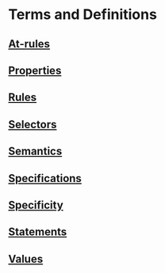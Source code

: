 # Terms and Definitions

## [At-rules][at-rules]

## [Properties][properties]

## [Rules][rules]

## [Selectors][selectors]

## [Semantics][semantics]

## [Specifications][specifications]

## [Specificity][specificity]

## [Statements][statements]

## [Values][values]

[at-rules]: at-rules
[properties]: properties
[rules]: rules
[selectors]: selectors
[semantics]: semantics
[specifications]: specifications
[specificity]: specificity
[statements]: statements
[values]: values

